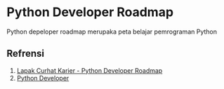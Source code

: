 # Python Developer Roadmap
Python depeloper roadmap merupaka peta belajar pemrograman Python


















## Refrensi 
1. [Lapak Curhat Karier - Python Developer Roadmap](https://www.youtube.com/watch?v=rRctnep7zGo)
2. [Python Developer](https://roadmap.sh/python)
